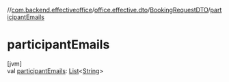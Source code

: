 //[com.backend.effectiveoffice](../../../index.md)/[office.effective.dto](../index.md)/[BookingRequestDTO](index.md)/[participantEmails](participant-emails.md)

# participantEmails

[jvm]\
val [participantEmails](participant-emails.md): [List](https://kotlinlang.org/api/latest/jvm/stdlib/kotlin.collections/-list/index.html)&lt;[String](https://kotlinlang.org/api/latest/jvm/stdlib/kotlin/-string/index.html)&gt;
